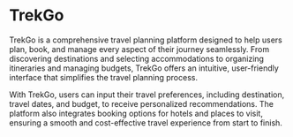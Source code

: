 # TrekGo
TrekGo is a comprehensive travel planning platform designed to help users plan, book, and manage every aspect of their journey seamlessly. From discovering destinations and selecting accommodations to organizing itineraries and managing budgets, TrekGo offers an intuitive, user-friendly interface that simplifies the travel planning process.

With TrekGo, users can input their travel preferences, including destination, travel dates, and budget, to receive personalized recommendations. The platform also integrates booking options for hotels and places to visit, ensuring a smooth and cost-effective travel experience from start to finish.
